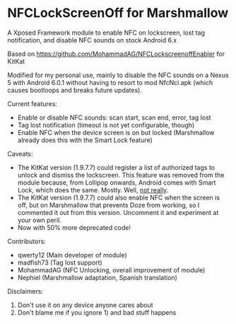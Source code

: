 NFCLockScreenOff for Marshmallow
===========================================================================

A Xposed Framework module to enable NFC on lockscreen, lost tag notification, and disable NFC sounds on stock Android 6.x

Based on https://github.com/MohammadAG/NFCLockscreenoffEnabler for KitKat

Modified for my personal use, mainly to disable the NFC sounds on a Nexus 5 with Android 6.0.1 without having to resort to mod NfcNci.apk (which causes bootloops and breaks future updates).

Current features:
* Enable or disable NFC sounds: scan start, scan end, error, tag lost
* Tag lost notification (timeout is not yet configurable, though)
* Enable NFC when the device screen is on but locked (Marshmallow already does this with the Smart Lock feature)

Caveats:
* The KitKat version (1.9.7.7) could register a list of authorized tags to unlock and dismiss the lockscreen. This feature was removed from the module because, from Lollipop onwards, Android comes with Smart Lock, which does the same. Mostly. Well, [not really](https://code.google.com/p/android/issues/detail?id=79928).
* The KitKat version (1.9.7.7) could also enable NFC when the screen is off, but on Marshmallow that prevents Doze from working, so I commented it out from this version. Uncomment it and experiment at your own peril.
* Now with 50% more deprecated code!

Contributors:
* qwerty12 (Main developer of module)
* madfish73 (Tag lost support)
* MohammadAG (NFC Unlocking, overall improvement of module)
* Nephiel (Marshmallow adaptation, Spanish translation)

Disclaimers:  
1) Don't use it on any device anyone cares about  
2) Don't blame me if you ignore 1) and bad stuff happens  

